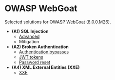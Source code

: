 # OWASP WebGoat

Selected solutions for [OWASP WebGoat](https://owasp.org/www-project-webgoat/) (8.0.0.M26).

- **(A1) SQL Injection**
    - [Advanced](01-sqli_advanced.md)
    - Mitigation
- **(A2) Broken Authentication**
    - [Authentication bypasses](02-broken-auth_bypasses.md)
    - [JWT tokens](02-broken-auth_jwt-tokens.md)
    - [Password reset](02-broken-auth_password-reset.md)
- **(A4) XML External Entities (XXE)**
    - [XXE](04-xxe.md)